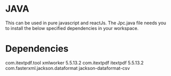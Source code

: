 # JAVA
This can be used in pure javascript and reactJs.
The Jpc.java file needs you to install the below specified dependencies in your workspace.

# Dependencies

<dependency>
    <groupId>com.itextpdf.tool</groupId>
    <artifactId>xmlworker</artifactId>
    <version>5.5.13.2</version>
</dependency>
<dependency>
    <groupId>com.itextpdf</groupId>
    <artifactId>itextpdf</artifactId>
    <version>5.5.13.2</version>
</dependency>
<dependency>
    <groupId>com.fasterxml.jackson.dataformat</groupId>
    <artifactId>jackson-dataformat-csv</artifactId>
</dependency>